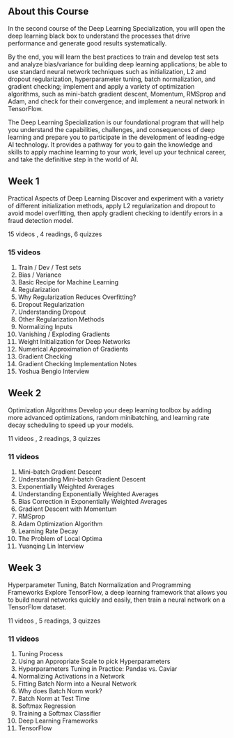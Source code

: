 ## About this Course
In the second course of the Deep Learning Specialization, you will open the deep learning black box to understand the processes that drive performance and generate good results systematically. 

By the end, you will learn the best practices to train and develop test sets and analyze bias/variance for building deep learning applications; be able to use standard neural network techniques such as initialization, L2 and dropout regularization, hyperparameter tuning, batch normalization, and gradient checking; implement and apply a variety of optimization algorithms, such as mini-batch gradient descent, Momentum, RMSprop and Adam, and check for their convergence; and implement a neural network in TensorFlow.

The Deep Learning Specialization is our foundational program that will help you understand the capabilities, challenges, and consequences of deep learning and prepare you to participate in the development of leading-edge AI technology. It provides a pathway for you to gain the knowledge and skills to apply machine learning to your work, level up your technical career, and take the definitive step in the world of AI.

## Week 1
Practical Aspects of Deep Learning
Discover and experiment with a variety of different initialization methods, apply L2 regularization and dropout to avoid model overfitting, then apply gradient checking to identify errors in a fraud detection model.

15 videos , 4 readings, 6 quizzes
### 15 videos
1. Train / Dev / Test sets
2. Bias / Variance
3. Basic Recipe for Machine Learning
4. Regularization
5. Why Regularization Reduces Overfitting?
6. Dropout Regularization
7. Understanding Dropout
8. Other Regularization Methods
9. Normalizing Inputs
10. Vanishing / Exploding Gradients
11. Weight Initialization for Deep Networks
12. Numerical Approximation of Gradients
13. Gradient Checking
14. Gradient Checking Implementation Notes
15. Yoshua Bengio Interview

## Week 2
Optimization Algorithms
Develop your deep learning toolbox by adding more advanced optimizations, random minibatching, and learning rate decay scheduling to speed up your models.

11 videos , 2 readings, 3 quizzes
### 11 videos
1. Mini-batch Gradient Descent
2. Understanding Mini-batch Gradient Descent
3. Exponentially Weighted Averages
4. Understanding Exponentially Weighted Averages
5. Bias Correction in Exponentially Weighted Averages
6. Gradient Descent with Momentum
7. RMSprop
8. Adam Optimization Algorithm
9. Learning Rate Decay
10. The Problem of Local Optima
11. Yuanqing Lin Interview

## Week 3
Hyperparameter Tuning, Batch Normalization and Programming Frameworks
Explore TensorFlow, a deep learning framework that allows you to build neural networks quickly and easily, then train a neural network on a TensorFlow dataset.

11 videos , 5 readings, 3 quizzes
### 11 videos
1. Tuning Process
2. Using an Appropriate Scale to pick Hyperparameters
3. Hyperparameters Tuning in Practice: Pandas vs. Caviar
4. Normalizing Activations in a Network
5. Fitting Batch Norm into a Neural Network
6. Why does Batch Norm work?
7. Batch Norm at Test Time
8. Softmax Regression
9. Training a Softmax Classifier
10. Deep Learning Frameworks
11. TensorFlow

